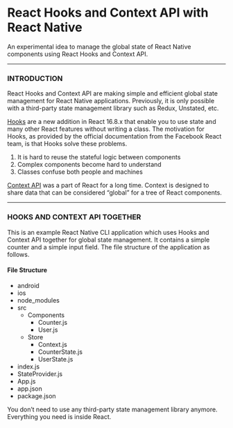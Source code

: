 # React Hooks and Context API with React Native
An experimental idea to manage the global state of React Native components using React Hooks and Context API.

---
### INTRODUCTION
React Hooks and Context API are making simple and efficient global state management for React Native applications. Previously, it is only possible with a third-party state management library such as Redux, Unstated, etc.

[Hooks](https://reactjs.org/docs/hooks-intro.html) are a new addition in React 16.8.x that enable you to use state and many other React features without writing a class. The motivation for Hooks, as provided by the official documentation from the Facebook React team, is that Hooks solve these problems.
1. It is hard to reuse the stateful logic between components
2. Complex components become hard to understand
3. Classes confuse both people and machines

[Context API](https://reactjs.org/docs/context.html) was a part of React for a long time. Context is designed to share data that can be considered “global” for a tree of React components.

---
### HOOKS AND CONTEXT API TOGETHER
This is an example React Native CLI application which uses Hooks and Context API together for global state management. It contains a simple counter and a simple input field. The file structure of the application as follows.

#### File Structure
* android
* ios
* node_modules
* src
     * Components
         * Counter.js
         * User.js
     * Store
         * Context.js
         * CounterState.js
         * UserState.js
* index.js
* StateProvider.js
* App.js
* app.json
* package.json

You don’t need to use any third-party state management library anymore. Everything you need is inside React.

